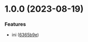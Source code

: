 # 1.0.0 (2023-08-19)


### Features

* ini ([6365b9e](https://github.com/YU000jp/logseq-plugin-legacy-date-format/commit/6365b9e8ba01e90749f99ae092da3f98cdb079dc))
